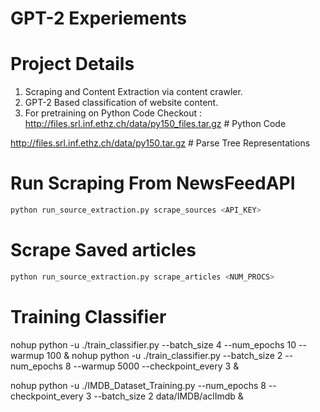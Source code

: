
# GPT-2 Experiements

# Project Details

1. Scraping and Content Extraction via content crawler. 
2. GPT-2 Based classification of website content. 
3. For pretraining on Python Code Checkout : 
  http://files.srl.inf.ethz.ch/data/py150_files.tar.gz # Python Code 

  http://files.srl.inf.ethz.ch/data/py150.tar.gz # Parse Tree Representations

# Run Scraping From NewsFeedAPI 
```sh
python run_source_extraction.py scrape_sources <API_KEY>
```
# Scrape Saved articles
```sh
python run_source_extraction.py scrape_articles <NUM_PROCS>
```

# Training Classifier 

nohup python -u ./train_classifier.py --batch_size 4 --num_epochs 10 --warmup 100 &
nohup python -u ./train_classifier.py --batch_size 2 --num_epochs 8 --warmup 5000 --checkpoint_every 3 &


nohup python -u ./IMDB_Dataset_Training.py --num_epochs 8 --checkpoint_every 3 --batch_size 2 data/IMDB/aclImdb &
